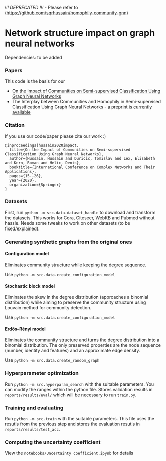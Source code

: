*!!! DEPRECATED !!!* - Please refer to (https://github.com/sqrhussain/homophily-community-gnn)

# Network structure impact on graph neural networks


Dependencies: to be added

### Papers
This code is the basis for our

* [On the Impact of Communities on Semi-supervised Classification Using Graph Neural Networks](https://link.springer.com/chapter/10.1007/978-3-030-65351-4_2)
* The Interplay between Communities and Homophily in Semi-supervised Classification Using Graph Neural Networks - [a preprint is currently available](https://sqrhussain.github.io/papers/apns21.pdf)

### Citation
If you use our code/paper please cite our work :)
```
@inproceedings{hussain2020impact,
  title={On the Impact of Communities on Semi-supervised Classification Using Graph Neural Networks},
  author={Hussain, Hussain and Duricic, Tomislav and Lex, Elisabeth and Kern, Roman and Helic, Denis},
  booktitle={International Conference on Complex Networks and Their Applications},
  pages={15--26},
  year={2020},
  organization={Springer}
}
```

### Datasets
First, run `python -m src.data.dataset_handle` to download and transform the datasets. This works for Cora, Citeseer, WebKB and Pubmed without hassle. Needs some tweaks to work on other datasets (to be fixed/explained).

### Generating synthetic graphs from the original ones
#### Configuration model
Eliminates community structure while keeping the degree sequence.

Use `python -m src.data.create_configuration_model`

#### Stochastic block model
Eliminates the skew in the degree distribution (approaches a binomial distribution) while aiming to preserve the community structure using Louvain method for community detection.

Use `python -m src.data.create_configuration_model`

#### Erdős–Rényi model
Eliminates the community structure and turns the degree distribution into a binomial distribution. The only preserved properties are the node sequence (number, identity and features) and an approximate edge density.

Use `python -m src.data.create_random_graph`

### Hyperparameter optimization
Run `python -m src.hyperparam_search` with the suitable parameters. You can modify the ranges within the python file. Stores validation results in `reports/results/eval/` which will be necessary to run `train.py`.

### Training and evaluating
Run `python -m src.train` with the suitable parameters. This file uses the resutls from the previous step and stores the evaluation resutls in `reports/results/test_acc`.

### Computing the uncertainty coefficient
View the `notebooks/Uncertainty coefficient.ipynb` for details

